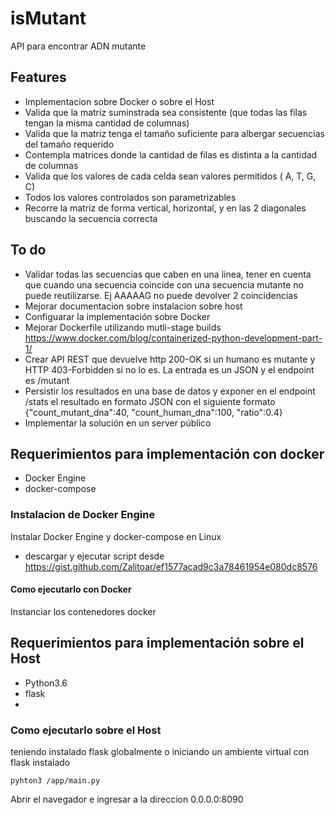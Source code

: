 # isMutant
API para encontrar ADN mutante

## Features
- Implementacion sobre Docker o sobre el Host
- Valida que la matriz suminstrada sea consistente (que todas las filas tengan la misma cantidad de columnas)
- Valida que la matriz tenga el tamaño suficiente para albergar secuencias del tamaño requerido
- Contempla matrices donde la cantidad de filas es distinta a la cantidad de columnas
- Valida que los valores de cada celda sean valores permitidos ( A, T, G, C)
- Todos los valores controlados son parametrizables
- Recorre la matriz de forma vertical, horizontal, y en las 2 diagonales buscando la secuencia correcta

## To do
- Validar todas las secuencias que caben en una linea, tener en cuenta que cuando una secuencia coincide con una secuencia mutante no puede reutilizarse. Ej AAAAAG no puede devolver 2 coincidencias
- Mejorar documentacion sobre instalacion sobre host 
- Configuarar la implementación sobre Docker
- Mejorar Dockerfile utilizando mutli-stage builds https://www.docker.com/blog/containerized-python-development-part-1/
- Crear API REST que devuelve http 200-OK si un humano es mutante y HTTP 403-Forbidden si no lo es. La entrada es un JSON y el endpoint es /mutant
- Persistir los resultados en una base de datos y exponer en el endpoint /stats el resultado en formato JSON con el siguiente formato {"count_mutant_dna":40, "count_human_dna":100, "ratio":0.4}
- Implementar la solución en un server público

## Requerimientos para implementación con docker
- Docker Engine
- docker-compose

### Instalacion de Docker Engine
Instalar Docker Engine y docker-compose en Linux
- descargar y ejecutar script desde https://gist.github.com/Zalitoar/ef1577acad9c3a78461954e080dc8576

#### Como ejecutarlo con Docker
Instanciar los contenedores docker

## Requerimientos para implementación sobre el Host
- Python3.6
- flask
- 
### Como ejecutarlo sobre el Host
teniendo instalado flask globalmente o iniciando un ambiente virtual con flask instalado
``` 
pyhton3 /app/main.py
``` 

Abrir el navegador e ingresar a la direccion 0.0.0.0:8090
